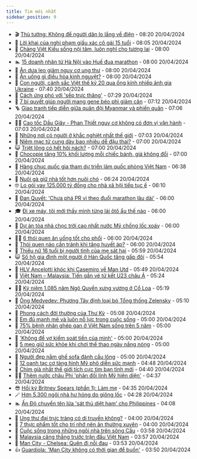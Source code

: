 ```yaml
---
title: Tim mới nhất
sidebar_position: 9
---
```


<!-- vnexpress-tin-moi-nhat:START -->
- 🎬 [Thủ tướng: Không để người dân lo lắng về điện](https://vnexpress.net/cung-ung-dien-nam-2024-4736588.html) - 08:20 20/04/2024
- 🐎 [Lời khai của nghi phạm giấu xác cô gái 15 tuổi](https://vnexpress.net/loi-khai-cua-nghi-pham-giau-xac-co-gai-15-tuoi-4736542.html) - 08:05 20/04/2024
- 🦍 [Chàng Việt Kiều sống nội tâm, luôn nghĩ cho tương lai](https://vnexpress.net/chang-viet-kieu-song-noi-tam-luon-nghi-cho-tuong-lai-4736466.html) - 08:00 20/04/2024
- 🏊 [15 doanh nhân từ Hà Nội vào Huế đua marathon](https://vnexpress.net/15-doanh-nhan-tu-ha-noi-vao-hue-dua-marathon-4736567.html) - 08:00 20/04/2024
- 🎊 [Ăn dưa leo giảm nguy cơ ung thư](https://vnexpress.net/an-dua-leo-giam-nguy-co-ung-thu-4736535.html) - 08:00 20/04/2024
- 🎃 [Ăn uống gì điều hòa kinh nguyệt?](https://vnexpress.net/an-uong-gi-dieu-hoa-kinh-nguyet-4736386.html) - 08:00 20/04/2024
- 🧰 [Con người, cảnh sắc Việt thế kỷ 20 qua ống kính nhiếp ảnh gia Ukraine](https://vnexpress.net/con-nguoi-canh-sac-viet-the-ky-20-qua-ong-kinh-nhiep-anh-gia-ukraine-4736258.html) - 07:40 20/04/2024
- 🔭 [Cách ứng phó với &#39;sếp trực thăng&#39;](https://vnexpress.net/cach-ung-pho-voi-sep-truc-thang-4736573.html) - 07:29 20/04/2024
- 🫶 [7 bí quyết giúp người mang gene béo phì giảm cân](https://vnexpress.net/7-bi-quyet-giup-nguoi-mang-gene-beo-phi-giam-can-4736538.html) - 07:12 20/04/2024
- 🪜 [Giao tranh tiếp diễn giữa quân đội Myanmar và phiến quân](https://vnexpress.net/giao-tranh-tiep-dien-giua-quan-doi-myanmar-va-phien-quan-4736571.html) - 07:06 20/04/2024
- 👨‍🏫 [Cao tốc Dầu Giây - Phan Thiết nguy cơ không có đơn vị vận hành](https://vnexpress.net/cao-toc-dau-giay-phan-thiet-nguy-co-khong-co-don-vi-van-hanh-4736570.html) - 07:03 20/04/2024
- 🎊 [Những nơi có người ở khắc nghiệt nhất thế giới](https://vnexpress.net/nhung-noi-co-nguoi-o-khac-nghiet-nhat-the-gioi-4735820.html) - 07:03 20/04/2024
- 🎊 [Niêm mạc tử cung dày bao nhiêu dễ đậu thai?](https://vnexpress.net/niem-mac-tu-cung-day-bao-nhieu-de-dau-thai-4736500.html) - 07:00 20/04/2024
- 😺 [Triệt lông có hết hôi nách?](https://vnexpress.net/triet-long-co-het-hoi-nach-4736488.html) - 07:00 20/04/2024
- 🐘 [Chocopie tăng 10% khối lượng mỗi chiếc bánh, giá không đổi](https://vnexpress.net/chocopie-tang-10-khoi-luong-moi-chiec-banh-gia-khong-doi-4735510.html) - 07:00 20/04/2024
- 🌁 [Hàng chục quốc gia tham dự triển lãm quốc phòng Việt Nam](https://vnexpress.net/hang-chuc-quoc-gia-tham-du-trien-lam-quoc-phong-viet-nam-4736547.html) - 06:38 20/04/2024
- 🐲 [Nuôi gà giữ nhà tốt hơn nuôi chó](https://vnexpress.net/nuoi-ga-giu-nha-tot-hon-nuoi-cho-4736574.html) - 06:24 20/04/2024
- 🤓 [Lo gói vay 125.000 tỷ đồng cho nhà xã hội tiếp tục ế](https://vnexpress.net/lo-goi-vay-125-000-ty-dong-cho-nha-xa-hoi-tiep-tuc-e-4736086.html) - 06:10 20/04/2024
- 💪 [Đan Quyết: &#39;Chưa phá PR vì theo đuổi marathon lâu dài&#39;](https://vnexpress.net/dan-quyet-chua-pha-pr-vi-theo-duoi-marathon-lau-dai-4736514.html) - 06:00 20/04/2024
- 🎓 [Đi xe máy, tôi mới thấy mình từng lái ôtô ẩu thế nào](https://vnexpress.net/di-xe-may-toi-moi-thay-minh-tung-lai-oto-au-the-nao-4736476.html) - 06:00 20/04/2024
- 🫣 [Dự án tòa nhà chọc trời cao nhất nước Mỹ chống lốc xoáy](https://vnexpress.net/du-an-toa-nha-choc-troi-cao-nhat-nuoc-my-chong-loc-xoay-4736437.html) - 06:00 20/04/2024
- 🧑‍💻 [6 thói quen ăn uống tốt cho phổi](https://vnexpress.net/6-thoi-quen-an-uong-tot-cho-phoi-4736501.html) - 06:00 20/04/2024
- 🐲 [Thói quen nào cần tránh khi tăng huyết áp?](https://vnexpress.net/thoi-quen-nao-can-tranh-khi-tang-huyet-ap-4736379.html) - 06:00 20/04/2024
- 🌝 [Thiếu nữ 16 tuổi bị người tình của mẹ sát hại](https://vnexpress.net/thieu-nu-16-tuoi-bi-nguoi-tinh-cua-me-sat-hai-4736556.html) - 05:59 20/04/2024
- 😺 [Số hộ gia đình một người ở Hàn Quốc tăng gấp đôi](https://vnexpress.net/so-ho-gia-dinh-mot-nguoi-o-han-quoc-tang-gap-doi-4735875.html) - 05:54 20/04/2024
- 🐎 [HLV Ancelotti khóc khi Casemiro về Man Utd](https://vnexpress.net/hlv-ancelotti-khoc-khi-casemiro-ve-man-utd-4736537.html) - 05:49 20/04/2024
- 🎡 [Việt Nam – Malaysia: Tiến gần vé tứ kết U23 châu Á](https://vnexpress.net/viet-nam-malaysia-tien-gan-ve-tu-ket-u23-chau-a-4736551.html) - 05:24 20/04/2024
- 👨‍🏫 [Kỷ niệm 1.085 năm Ngô Quyền xưng vương ở Cổ Loa](https://vnexpress.net/ky-niem-1-085-nam-ngo-quyen-xung-vuong-o-co-loa-4736548.html) - 05:19 20/04/2024
- 🦆 [Ông Medvedev: Phương Tây định loại bỏ Tổng thống Zelensky](https://vnexpress.net/ong-medvedev-phuong-tay-dinh-loai-bo-tong-thong-zelensky-4736539.html) - 05:10 20/04/2024
- 🚦 [Phong cách đời thường của Thư Kỳ](https://vnexpress.net/phong-cach-doi-thuong-cua-thu-ky-4736124.html) - 05:08 20/04/2024
- 💫 [Em đủ mạnh mẽ và luôn nỗ lực trong cuộc sống](https://vnexpress.net/em-du-manh-me-va-luon-no-luc-trong-cuoc-song-4736467.html) - 05:00 20/04/2024
- 🎉 [75% bệnh nhân ghép gan ở Việt Nam sống trên 5 năm](https://vnexpress.net/75-benh-nhan-ghep-gan-o-viet-nam-song-tren-5-nam-4736347.html) - 05:00 20/04/2024
- 🌋 [&#39;Không để vợ kiểm soát tiền của mình&#39;](https://vnexpress.net/khong-de-vo-kiem-soat-tien-cua-minh-4735505.html) - 05:00 20/04/2024
- 🤖 [5 mẹo giữ sức khỏe khi chơi thể thao ngày nắng nóng](https://vnexpress.net/5-meo-giu-suc-khoe-khi-choi-the-thao-ngay-nang-nong-4734953.html) - 05:00 20/04/2024
- 🦏 [Người đẹp nằm ghế sofa đánh cầu lông](https://vnexpress.net/nguoi-dep-nam-ghe-sofa-danh-cau-long-4735328.html) - 05:00 20/04/2024
- 🦩 [12 oanh tạc cơ tàng hình Mỹ phô diễn sức mạnh](https://vnexpress.net/12-oanh-tac-co-tang-hinh-my-pho-dien-suc-manh-4736529.html) - 04:48 20/04/2024
- 👺 [Chim già nhất thế giới tích cực tìm bạn tình mới](https://vnexpress.net/chim-gia-nhat-the-gioi-tich-cuc-tim-ban-tinh-moi-4735952.html) - 04:40 20/04/2024
- 🧑‍🏫 [Thêm nước châu Phi &#39;phản đối lính Mỹ hiện diện&#39;](https://vnexpress.net/them-nuoc-chau-phi-phan-doi-linh-my-hien-dien-4736479.html) - 04:37 20/04/2024
- 😎 [Hồi ký Britney Spears &lpar;phần 1&rpar;: Làm mẹ](https://vnexpress.net/hoi-ky-britney-spears-phan-1-lam-me-4736527.html) - 04:35 20/04/2024
- 🪄 [Hơn 5.300 ngôi nhà hư hỏng do giông lốc](https://vnexpress.net/hon-5-300-ngoi-nha-hu-hong-do-giong-loc-4736536.html) - 04:28 20/04/2024
- 🏊 [Ấn Độ chuyển tên lửa &#39;sát thủ diệt hạm&#39; cho Philippines](https://vnexpress.net/an-do-chuyen-ten-lua-sat-thu-diet-ham-cho-philippines-4736515.html) - 04:08 20/04/2024
- 💃 [Ung thư đại trực tràng có di truyền không?](https://vnexpress.net/ung-thu-dai-truc-trang-co-di-truyen-khong-4736486.html) - 04:00 20/04/2024
- 🦆 [7 thực phẩm tốt cho trí nhớ nên ăn thường xuyên](https://vnexpress.net/7-thuc-pham-tot-cho-tri-nho-nen-an-thuong-xuyen-4736409.html) - 04:00 20/04/2024
- 🎊 [Cuộc sống trong những ngôi nhà trên sông Cầu](https://vnexpress.net/cuoc-song-trong-nhung-ngoi-nha-tren-song-cau-4736388.html) - 03:58 20/04/2024
- 👺 [Malaysia căng thẳng trước trận đấu Việt Nam](https://vnexpress.net/malaysia-cang-thang-truoc-tran-dau-viet-nam-4736521.html) - 03:57 20/04/2024
- 🎡 [Man City - Chelsea: Quên đi nỗi đau](https://vnexpress.net/man-city-chelsea-quen-di-noi-dau-4736530.html) - 03:53 20/04/2024
- 👍 [Guardiola: &#39;Man City không có thời gian để buồn&#39;](https://vnexpress.net/guardiola-man-city-khong-co-thoi-gian-de-buon-4736528.html) - 03:50 20/04/2024<!-- vnexpress-tin-moi-nhat:END -->
